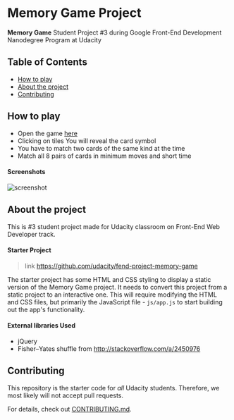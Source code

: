 # Memory Game Project

**Memory Game**
Student Project #3 during Google Front-End Development Nanodegree Program at Udacity

## Table of Contents

* [How to play](#how-to-play)
* [About the project](#about-the-project)
* [Contributing](#contributing)

## How to play
* Open the game [here](https://dominicom.github.io/memory-game)
* Clicking on tiles You will reveal the card symbol
* You have to match two cards of the same kind at the time
* Match all 8 pairs of cards in minimum moves and short time

#### Screenshots
![screenshot](https://http://www.kiepuszewski.com/project/udacity/memory-game/assets/screen.jpg)


## About the project
This is #3 student project made for Udacity classroom on Front-End Web Developer track.

#### Starter Project
> link https://github.com/udacity/fend-project-memory-game

The starter project has some HTML and CSS styling to display a static version of the Memory Game project. It needs to convert this project from a static project to an interactive one. This will require modifying the HTML and CSS files, but primarily the JavaScript file - `js/app.js` to start building out the app's functionality.


#### External libraries Used

* jQuery
* Fisher–Yates shuffle from http://stackoverflow.com/a/2450976


## Contributing

This repository is the starter code for _all_ Udacity students. Therefore, we most likely will not accept pull requests.

For details, check out [CONTRIBUTING.md](CONTRIBUTING.md).
